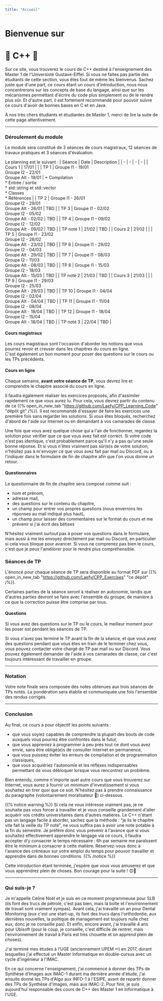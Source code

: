 ```yaml
---
title: "Accueil"
---
```


# Bienvenue sur
# 🎄 C++ 🎄

Sur ce site, vous trouverez le cours de C++ destiné à l'enseignement des Master 1 de l'Universisté Gustave-Eiffel. Si vous ne faites pas partie des étudiants de cette section, vous êtes tout de même les bienvenus. Sachez juste que d'une part, ce cours étant un cours d'introduction, nous nous concentrerons sur les concepts de base du langage, ainsi que sur les mécanismes permettant d'écrire du code plus simplement ou de le rendre plus sûr. Et d'autre part, il est fortement recommandé pour pouvoir suivre ce cours d'avoir de bonnes bases en C et en Java.

À nos très chers étudiants et étudiantes de Master 1, merci de lire la suite de cette page attentivement.

---

### Déroulement du module

Le module sera constitué de 3 séances de cours magistraux, 12 séances de travaux pratiques et 3 séances d'évaluation.

Le planning est le suivant :
| Séance | Date | Description |
| - | - | - | - |
| Cours 1 | 17/01 | |
| TP 1 | Groupe I1 - 19/01<br/>Groupe I2 - 22/01<br/>Groupe Alt - 19/01 | * Compilation<br/>* Entrée / sortie<br/>* std::string et std::vector<br/>* Classes<br/>* Références |
| TP 2 | Groupe I1 - 26/01<br/>Groupe I2 - 29/01<br/>Groupe Alt - 26/01 | TBD |
| TP 3 | Groupe I1 - 02/02<br/>Groupe I2 - 05/02<br/>Groupe Alt - 02/02 | TBD |
| TP 4 | Groupe I1 - 09/02<br/>Groupe I2 - 12/02<br/>Groupe Alt - 09/02 | TBD |
| TP noté 1 | 21/02 | TBD |
| Cours 2 | 21/02 | |
| TP 5 | Groupe I1 - 23/02<br/>Groupe I2 - 26/02<br/>Groupe Alt - 23/02 | TBD |
| TP 6 | Groupe I1 - 29/02<br/>Groupe I2 - 04/03<br/>Groupe Alt - 29/02 | TBD |
| TP 7 | Groupe I1 - 08/03<br/>Groupe I2 - 11/03<br/>Groupe Alt - 08/03 | TBD |
| TP 8 | Groupe I1 - 15/03<br/>Groupe I2 - 18/03<br/>Groupe Alt - 15/03 | TBD |
| TP noté 2 | 21/03 | TBD |
| Cours 3 | 21/03 | |
| TP 9 | Groupe I1 - 29/03<br/>Groupe I2 - 25/03<br/>Groupe Alt - 29/03 | TBD |
| TP 10 | Groupe I1 - 04/04<br/>Groupe I2 - 02/04<br/>Groupe Alt - 04/04 | TBD |
| TP 11 | Groupe I1 - 11/04<br/>Groupe I2 - 08/04<br/>Groupe Alt - 18/04 | TBD |
| TP 12 | Groupe I1 - 18/04<br/>Groupe I2 - 15/04<br/>Groupe Alt - 18/04 | TBD |
| TP noté 3 | 22/04 | TBD |

#### Cours magistraux

Les cours magistraux sont l'occasion d'aborder les notions que vous pourrez revoir et creuser dans les chapitres du cours en ligne.  
C'est également un bon moment pour poser des questions sur le cours ou les TPs précédents.

#### Cours en ligne

Chaque semaine, **avant votre séance de TP**, vous devrez lire et comprendre le chapitre associé du cours en ligne.

Il faudra également réaliser les exercices proposés, afin d'assimiler rapidement ce que vous aurez lu. Pour cela, vous devrez partir du contenu de ce {{% open_in_new_tab "https://github.com/Laefy/CPP_Learning_Code" "dépôt git" /%}}.
Il est recommandé d'essayer de faire les exercices une première fois sans regarder les solutions.
Si vous êtes bloqués, recherchez d'abord de l'aide sur Internet ou en demandant à vos camarades de classe.

Une fois que vous avez quelque chose qui a l'air de fonctionner, regardez la solution pour vérifier que ce que vous avez fait est correct.
Si votre code n'est pas identique, c'est probablement parce qu'il n'y a pas qu'une seule bonne réponse.
Et si vous n'êtes vraiment pas sûr(e)s de votre solution, n'hésitez pas à m'envoyer ce que vous avez fait par mail ou Discord, ou à l'indiquer dans le formulaire de fin de chapitre afin que l'on vous donne un retour.

#### Questionnaires

Le questionnaire de fin de chapitre sera composé comme suit :
- nom et prénom,
- adresse mail,
- des questions sur le contenu du chapitre,
- un champ pour entrer vos propres questions (nous enverrons les réponses au mail indiqué plus haut),
- un champ pour laisser des commentaires sur le format du cours et me prévenir si j'ai écrit des bêtises

N'hésitez vraiment surtout pas à poser vos questions dans le formulaire, mais aussi à me les envoyez directement par mail ou Discord, en particulier si cela vous bloque pour avancer.
Si vous ne comprenez pas bien le cours, c'est que je peux l'améliorer pour le rendre plus compréhensible.

### Séances de TP

L'énoncé pour chaque séance de TP sera disponible au format PDF sur {{% open_in_new_tab "https://github.com/Laefy/CPP_Exercises" "ce dépôt" /%}}.

Certaines parties de la séance seront à réaliser en autonomie, tandis que d'autres parties devront se faire avec l'ensemble du groupe, de manière à ce que la correction puisse être comprise par tous. 

#### Questions

Si vous avez des questions sur le TP ou le cours, le meilleur moment pour les poser est pendant les séances de TP.

Si vous n'avez pas terminé le TP avant la fin de la séance, et que vous avez des questions pendant que vous êtes en train de le terminer chez vous, vous pouvez contacter votre chargé de TP par mail ou sur Discord. Vous pouvez également demander de l'aide à vos camarades de classe, car c'est toujours intéressant de travailler en groupe.

---

### Notation

Votre note finale sera composée des notes obtenues aux trois séances de TPs notés.
La pondération sera établie et communiquée une fois l'ensemble des rendus corrigés.

---

### Conclusion

Au final, ce cours a pour objectif les points suivants :
- que vous soyiez capables de comprendre la plupart des bouts de code auxquels vous pourrez être confrontés dans le futur,
- que vous appreniez à programmer à peu près tout ce dont vous avez envie, sans être obligé(e)s de consulter Internet en permanence,
- que vous puissiez éviter les erreurs de compilation et de programmation classiques,
- que vous acquiériez l'autonomie et les réflexes indispensables permettant de vous débloquer lorsque vous rencontrez un problème.

Bien entendu, comme n'importe quel autre cours que vous trouverez sur Internet, vous aurez à fournir un minimum d'investissement si vous souhaitez en tirer quoi que ce soit.
N'hésitez pas à prendre connaissance du paragraphe (volontairement moralisateur 💩) ci-dessous.

{{% notice warning %}}
Si cela ne vous intéresse vraiment pas, je ne souhaite pas vous forcer à travailler et je vous conseille grandement d'aller acquérir vos crédits universitaires dans d'autres matières.
Le C++ n'étant pas un langage facile à aborder, sachez que la méthode : "je lis le chapitre vite fait la veille du TP noté", ne vous suffira pas à avoir une note potable à la fin du semestre.
Je préfère donc vous prévenir à l'avance que si vous souhaitez effectivement apprendre le langage via ce cours, il faudra accepter d'y consacrer le temps nécessaire : 6h par semaine me paraîssent être le minimum à consacrer à cette matière.
Réservez-vous donc à l'avance des créneaux sur votre emploi du temps pour pouvoir travailler et apprendre dans de bonnes conditions.
{{% /notice %}}

Cette introduction étant terminée, j'espère que vous vous amuserez et que vous apprendrez plein de choses. Bon courage pour la suite ! 😊🎉

---

### Qui suis-je ?

Je m'appelle Céline Noël et je suis en ce moment programmeuse pour SLB (ils font des trucs de pétrole, c'est pas bien, mais la boîte et l'environnement de travail sont vraiment sympas). Avant cela, j'ai travaillé un an pour Dental Monitoring (eux c'est une start-up, ils font des trucs dans l'orthodontie, aux dernières nouvelles, la politique de management est toujours nulle chez eux, donc je ne conseille pas). Et enfin, encore avant, j'ai travaillé 4 ans pour Ubisoft (pour le coup, je conseille, c'est difficile de rentrer, mais l'environnement de travail à Paris est très chouette et on apprend plein de choses).

J'ai terminé mes études à l'UGE (anciennement UPEM ⚰️) en 2017, durant lesquelles j'ai effectué un Master Informatique en double-cursus avec un cycle d'ingénieur à l'IMAC.

En ce qui concerne l'enseignement, j'ai commencé à donner des TPs de Synthèse d'Images aux IMAC-1 durant ma dernière année d'étude, j'ai ensuite donné les TPs d'Algo aux INFO-1 à l'ESIPE, avant de repartir donner des TPs de Synthèse d'Images, mais aux IMAC-2. Pour finir, je suis aujourd'hui responsable des cours de C++ des Master 1 en Informatique à l'UGE.
